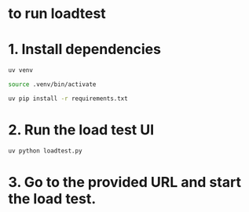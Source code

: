 # to run loadtest

# 1. Install dependencies
```bash
uv venv

source .venv/bin/activate

uv pip install -r requirements.txt
```

# 2. Run the load test UI
```bash
uv python loadtest.py
```

# 3. Go to the provided URL and start the load test.